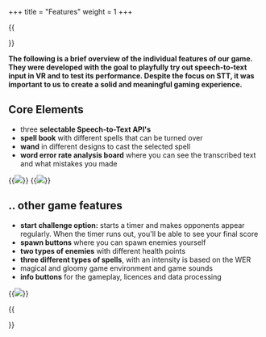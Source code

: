 +++
title = "Features"
weight = 1
+++

{{<section title="Features">}}

**The following is a brief overview of the individual features of our game. They were developed with the goal to playfully try out speech-to-text input in VR and to test its performance. Despite the focus on STT, it was important to us to create a solid and meaningful gaming experience.**

 
## Core Elements

- three **selectable Speech-to-Text API's**
- **spell book** with different spells that can be turned over
- **wand** in different designs to cast the selected spell
- **word error rate analysis board** where you can see the transcribed text and what mistakes you made

{{<image src="boards2.png" caption="WER analytics board & Score Board">}}
{{<image src="core.png" caption="SpellBook & Wand">}}

## .. other game features

- **start challenge option:** starts a timer and makes opponents appear regularly. When the timer runs out, you'll be able to see your final score
- **spawn buttons** where you can spawn enemies yourself
- **two types of enemies** with different health points
- **three different types of spells**, with an intensity is based on the WER
- magical and gloomy game environment and game sounds
- **info buttons** for the gameplay, licences and data processing

{{<image src="enemies.png" caption="Enemies">}}

{{</section>}}